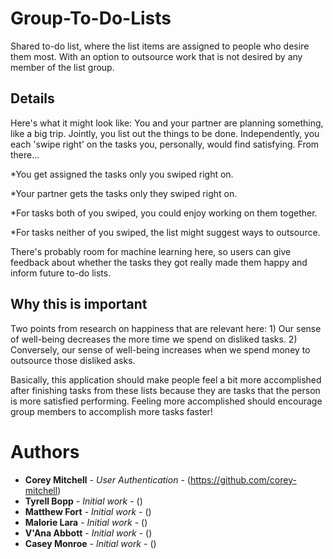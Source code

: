 # Group-To-Do-Lists

Shared to-do list, where the list items are assigned to people who desire them most. With an option to outsource work that is not desired by any member of the list group.

## Details

Here's what it might look like: You and your partner are planning something, like a big trip. Jointly, you list out the things to be done. Independently, you each 'swipe right' on the tasks you, personally, would find satisfying. From there…

*You get assigned the tasks only you swiped right on.

*Your partner gets the tasks only they swiped right on.

*For tasks both of you swiped, you could enjoy working on them together.

*For tasks neither of you swiped, the list might suggest ways to outsource.

There's probably room for machine learning here, so users can give feedback about whether the tasks they got really made them happy and inform future to-do lists.

## Why this is important

Two points from research on happiness that are relevant here: 1) Our sense of well-being decreases the more time we spend on disliked tasks. 2) Conversely, our sense of well-being increases when we spend money to outsource those disliked asks.

Basically, this application should make people feel a bit more accomplished after finishing tasks from these lists because they are tasks that the person is more satisfied performing. Feeling more accomplished should encourage group members to accomplish more tasks faster!


# Authors

* **Corey Mitchell** - *User Authentication* - (https://github.com/corey-mitchell)
* **Tyrell Bopp** - *Initial work* - ()
* **Matthew Fort** - *Initial work* - ()
* **Malorie Lara** - *Initial work* - ()
* **V'Ana Abbott** - *Initial work* - ()
* **Casey Monroe** - *Initial work* - ()
